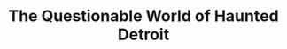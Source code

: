 ---
title: "The Questionable World of Haunted Detroit"
layout: collection
collection: world
author_profile: false
permalink: /world/
---
